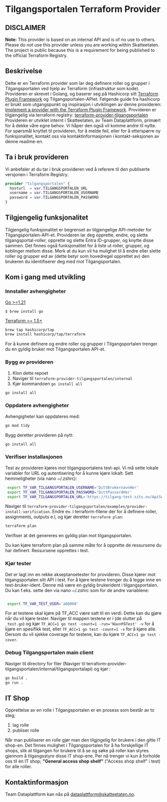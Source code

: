 # Tilgangsportalen Terraform Provider

## DISCLAIMER

**Note:** This provider is based on an internal API and is of no use to others. Please do not use this provider unless you are working within Skatteetaten. The project is public because this is a requirement for being published to the official Terraform Registry.

## Beskrivelse

Dette er en Terraform provider som lar deg definere roller og grupper i Tilgangsportalen ved hjelp av Terraform (infrastruktur som kode). Provideren er skrevet i Golang, og baserer seg på Hashicorp sitt [Terraform Plugin Framework](https://github.com/hashicorp/terraform-plugin-framework) og Tilgangsportalen-APIet. Følgende guide fra hashicorp er brukt som utgangspunkt og inspirasjon i utviklingen av denne provideren: [Implement a provider with the Terraform Plugin Framework](https://developer.hashicorp.com/terraform/tutorials/providers-plugin-framework/providers-plugin-framework-provider). Provideren er tilgjengelig via terraform registry: [terraform-provider-tilgangsportalen](https://registry.terraform.io/providers/hashicorp/tilgangsportalen/latest)
Provideren er utviklet internt i Skatteetaten, av Team Dataplattform, primært for å dekke våre egne behov. Vi håper den også vil komme andre til nytte. For spørsmål knyttet til provideren, for å melde feil, eller for å etterspørre ny funksjonalitet, kontakt oss via kontaktinformasjonen i kontakt-seksjonen av denne readme-en.

## Ta i bruk provideren

Vi anbefaler at du tar i bruk provideren ved å referere til den publiserte versjonen i Terraform Registry.

``` terraform
provider "tilgangsportalen" {
  hosturl  = var.TILGANGSPORTALEN_URL
  username = var.TILGANGSPORTALEN_USERNAME
  password = var.TILGANGSPORTALEN_PASSWORD
}
```

## Tilgjengelig funksjonalitet

Tilgjengelig funksjonalitet er begrenset av tilgjengelige API-metoder for Tilgangsportalen-API-et. Provideren lar deg opprette, endre, og slette tilgangsportal-roller, opprette og slette Entra ID-grupper, og knytte disse sammen. Det finnes også funksjonalitet for å liste ut roller, grupper, og koblinger mellom disse. Merk at du kun vil ha mulighet til å endre eller slette roller og grupper eid av (dette betyr som hovedregel opprettet av) den brukeren du identifiserer deg med mot Tilgangsportalen.

## Kom i gang med utvikling

### Innstaller avhengigheter

[Go >=1.21](https://go.dev/doc/install)

 ```$ brew install go```

[Terraform >= 1.5+](https://developer.hashicorp.com/terraform/tutorials/aws-get-started/install-cli)

``` zsh
brew tap hashicorp/tap
brew install hashicorp/tap/terraform
```

For å kunne definere og endre roller og grupper i Tilgangsportalen trenger du en gyldig bruker mot Tilgangsportalen API-et.

### Bygg av provideren

1. Klon dette repoet
2. Naviger til `terraform-provider-tilgangsportalen/internal`
3. Kjør kommandoen `go install all`

```sh
go install all

```

### Oppdatere avhengigheter

Avhengigheter kan oppdateres med:

```sh
go mod tidy

```

Bygg deretter provideren på nytt:

```sh
go install all

```

### Verifiser installasjonen

Test av provideren kjøres mot tilgangsportalens test-api. Vi må sette lokale variabler for URL og autentisering for å kunne kjøre lokalt:
Sett hemmeligheter (via nano ~/.zshrc):

``` zsh
 export TF_VAR_TILGANGSPORTALEN_USERNAME='DittBrukernavnHer'
 export TF_VAR_TILGANGSPORTALEN_PASSWORD='DittPassordHer'
 export TF_VAR_TILGANGSPORTALEN_URL='https://tilgang-test.sits.no/ApiServer'
```

Naviger til `terraform-provider-tilgangsportalen/examples/provider-install-verification`. Endre ev. i terraform-filene der for å definere roller, assignments, outputs e.l, og kjør deretter `terraform plan`:

```sh
terraform plan
```

Verifiser at det genereres en gyldig plan mot tilgangsportalen.

Du kan kjøre terraform plan på samme måte for å opprette de ressursene du har definert. Ressursene opprettes i test.

### Kjør tester

Det er lagt inn en rekke akseptansetester for provideren. Disse kjører mot tilgangsportalen sitt API i test. For å kjøre testene trenger du å legge inne en test-bruker-ident. Denne må være en gyldig brukerident i tilgangsportalen. Du kan f.eks. sette den via nano ~/.zshrc som for de andre variablene:

``` zsh

 export TF_VAR_TEST_USER='a00000'
```

For at testene skal kjøre på TF_ACC være satt til en verdi. Dette kan du gjøre når du vil kjøre tester. Naviger til mappen testene er i (de slutter på `_test.go`) og kjør `TF_ACC=1 go test -count=1 -run='NavnPåTest' -v` for å kjøre en spesifikk test, eller `TF_ACC=1 go test -count=1 -v` for å kjøre alle. Dersom du vil sjekke coverage for testene, kan du kjøre `TF_ACC=1 go test -cover`.

### Debug Tilgangsportalen main client

Naviger til directory for filer (Naviger til terraform-provider-tilgangsportalen/internal/tilgangsportalapi) og kjør :

```sh
go build .
go run .
```

## IT Shop

Opprettelse av en rolle i Tilgangsportalen er en prosess som består av to steg;

1. lag rolle
2. publiser rolle

Når man publiserer en rolle gjør man den tilgjngelig for brukere i den gitte IT shop-en. Det finnes mulighet i Tilgangsportalen for å ha forskjellige IT shops, slik at tilgangen for brukere til å se og søke på roller kan styres gjennom å tilgangsstyre disse IT shop-ene.
Per nå trenger vi kun å forholde oss til én IT shop; **"General access shop shelf"** ("Access shop shelf" i test) for alle roller.

## Kontaktinformasjon

Team Dataplattform kan nås på <dataplattform@skatteetaten.no>.
